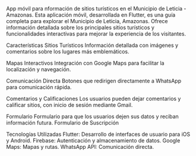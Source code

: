 App móvil para nformación de sitios turísticos en el Municipio de Leticia - Amazonas.
Esta aplicación móvil, desarrollada en Flutter, es una guía completa para explorar el Municipio de Leticia, Amazonas. Ofrece información detallada sobre los principales sitios turísticos y funcionalidades interactivas para mejorar la experiencia de los visitantes.



Características
Sitios Turísticos
Información detallada con imágenes y comentarios sobre los lugares más emblemáticos.



Mapas Interactivos
Integración con Google Maps para facilitar la localización y navegación.


Comunicación Directa
Botones que redirigen directamente a WhatsApp para comunicación rápida.


Comentarios y Calificaciones
Los usuarios pueden dejar comentarios y calificar sitios, con inicio de sesión mediante Gmail.


Formulario
Formulario para que los usuarios dejen sus datos y reciban información futura.
Formulario de Suscripción

Tecnologías Utilizadas
Flutter: Desarrollo de interfaces de usuario para iOS y Android.
Firebase: Autenticación y almacenamiento de datos.
Google Maps: Mapas y rutas.
WhatsApp API: Comunicación directa.
